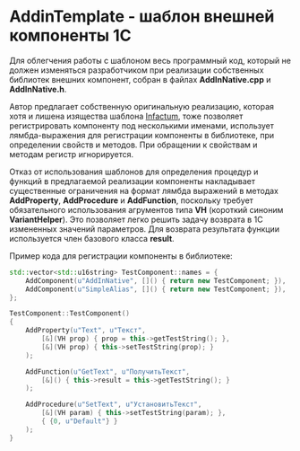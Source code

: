 # AddinTemplate - шаблон внешней компоненты 1С

Для облегчения работы с шаблоном весь программный код, который не должен 
изменяться разработчиком при реализации собственных библиотек внешних 
компонент, собран в файлах **AddInNative.cpp** и **AddInNative.h**.

Автор предлагает собственную оригинальную реализацию, которая хотя и лишена 
изящества шаблона [Infactum](https://github.com/Infactum/addin-template),
тоже позволяет регистрировать компоненту под несколькими именами, 
использует лямбда-выражения для регистрации компоненты в библиотеке, при определении 
свойств и методов. При обращении к свойствам и методам регистр игнорируется.

Отказ от использования шаблонов для определения процедур и функций в предлагаемой 
реализации компоненты накладывает существенные ограничения на формат лямбда выражений 
в методах **AddProperty**, **AddProcedure** и **AddFunction**, поскольку требует 
обязательного использования агрументов типа **VH** (короткий синоним **VariantHelper**).
Это позволяет легко решить задачу возврата в 1С измененных значений параметров.
Для возврата результата функции используется член базового класса **result**.

Пример кода для регистрации компоненты в библиотеке:
```Cpp
std::vector<std::u16string> TestComponent::names = {
	AddComponent(u"AddInNative", []() { return new TestComponent; }),
	AddComponent(u"SimpleAlias", []() { return new TestComponent; }),
};

TestComponent::TestComponent()
{
	AddProperty(u"Text", u"Текст",
		[&](VH prop) { prop = this->getTestString(); },
		[&](VH prop) { this->setTestString(prop); }
	);

	AddFunction(u"GetText", u"ПолучитьТекст", 
		[&]() { this->result = this->getTestString(); }
	);

	AddProcedure(u"SetText", u"УстановитьТекст", 
		[&](VH param) { this->setTestString(param); }, 
		{ {0, u"Default"} }
	);
}

```
